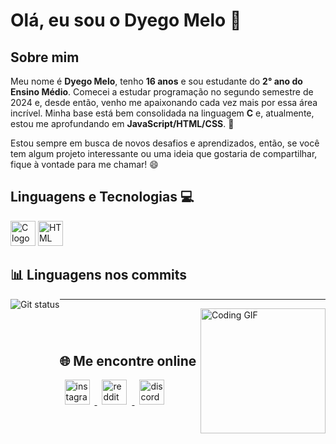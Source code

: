 # Olá, eu sou o Dyego Melo 👋

## Sobre mim

Meu nome é **Dyego Melo**, tenho **16 anos** e sou estudante do **2° ano do Ensino Médio**. Comecei a estudar programação no segundo semestre de 2024 e, desde então, venho me apaixonando cada vez mais por essa área incrível. Minha base está bem consolidada na linguagem **C** e, atualmente, estou me aprofundando em **JavaScript/HTML/CSS**. 🚀

Estou sempre em busca de novos desafios e aprendizados, então, se você tem algum projeto interessante ou uma ideia que gostaria de compartilhar, fique à vontade para me chamar! 😄

## Linguagens e Tecnologias 💻

<div align="left">
  <img src="https://cdn.jsdelivr.net/gh/devicons/devicon/icons/c/c-original.svg" height="40" alt="C logo" title="C" />
  <img src="https://cdn.jsdelivr.net/gh/devicons/devicon/icons/html5/html5-original.svg" height="40" alt="HTML logo" title="HTML" />
</div>

<h2 align="left">📊 Linguagens nos commits</h2>

<img src="https://github-readme-stats.vercel.app/api/top-langs/?username=dyegomannuel&layout=compact&hide_border=true&theme=dark"
    alt = "Git status" 
    title ="As linguagens que eu mais uso"
    style = "float: left; margin-right: 0px;" />

---

<div style="display: flex; align-items: center; justify-content: space-between;">
  <div>
    <h2>🌐 Me encontre online</h2>
    <a href="https://instagram.com/dyegomannuel" target="_blank">
      <img src="https://cdn-icons-png.flaticon.com/512/174/174855.png" height="40" hspace="8" alt="instagram logo" /> </a>
    <a href="https://www.reddit.com/user/dg2xz/" target="_blank">
      <img src="https://github.com/user-attachments/assets/61d9f33c-52dc-4e61-8d48-9c1ea6331de9" height="40" hspace="8" alt="reddit logo" /> </a>
     <a href="https://discord.gg/u23vKxvVGU" target="_blank">
      <img src="https://github.com/user-attachments/assets/8f058ab9-9f48-438c-95f4-3d77e757e7a6" height="40" hspace="8" alt="discord logo" /> </a>
  </div>
  <div>
    <img src="https://media1.tenor.com/m/2QP5twD2d28AAAAd/spring-forward.gif" height="200" alt="Coding GIF" />
  </div>
</div>
